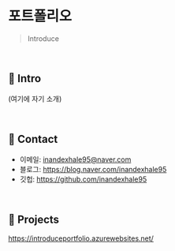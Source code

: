 # 포트폴리오
> Introduce

</br>

## :pushpin: Intro
(여기에 자기 소개)

</br>

## :pushpin: Contact
- 이메일: inandexhale95@naver.com
- 블로그: https://blog.naver.com/inandexhale95
- 깃헙: https://github.com/inandexhale95

</br>

## :pushpin: Projects


https://introduceportfolio.azurewebsites.net/
